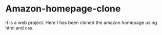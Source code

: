 # Amazon-homepage-clone
It is a web project. Here I has been cloned the amazon homepage using html and css. 
